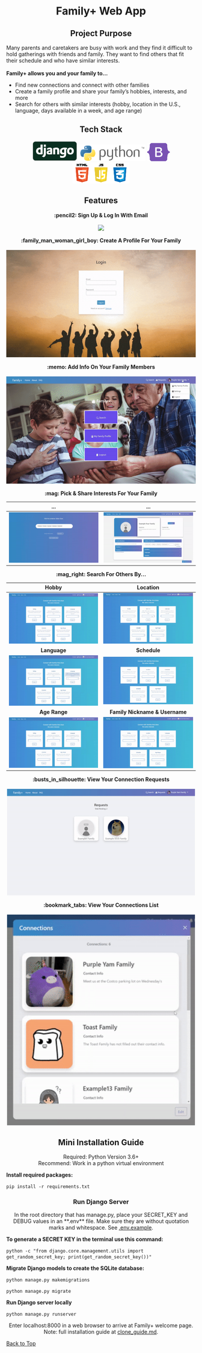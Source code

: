 <h1 align="center">Family+ Web App</h1>

<h2 align="center">Project Purpose</h2>

Many parents and caretakers are busy with work and they find it difficult to hold gatherings with friends and family. They want to find others that fit their schedule and who have similar interests.
<br><br>
**Family+ allows you and your family to...**

- Find new connections and connect with other families
- Create a family profile and share your family’s hobbies, interests, and more
- Search for others with similar interests (hobby, location in the U.S., language, days available in a week, and age range)

<h2 align="center">Tech Stack</h2>

<p align="center">
    <img src="https://github.com/angelptli/family-plus-web-app/blob/main/demo_media/tech_logos/django_logo.png" /> <img src="https://github.com/angelptli/family-plus-web-app/blob/main/demo_media/tech_logos/python_logo.png" /> <img src="https://github.com/angelptli/family-plus-web-app/blob/main/demo_media/tech_logos/bootstrap_logo.png" /> <img src="https://github.com/angelptli/family-plus-web-app/blob/main/demo_media/tech_logos/front_end_logos.png" />
</p>

<h2 align="center">Features</h2>

<p align="center">
    <strong>:pencil2: Sign Up & Log In With Email</strong> <br><br>
    <img src="https://github.com/angelptli/family-plus-web-app/blob/main/demo_media/01_signup_login.gif" />
</p>

<p align="center">
    <strong>:family_man_woman_girl_boy: Create A Profile For Your Family</strong> <br><br>
    <img src="https://github.com/angelptli/family-plus-web-app/blob/main/demo_media/02_login_create_profile.gif" />
</p>

<p align="center">
    <strong>:memo: Add Info On Your Family Members</strong> <br><br>
    <img src="https://github.com/angelptli/family-plus-web-app/blob/main/demo_media/03_family_profile.gif" />
</p>

<p align="center">
    <strong>:mag: Pick & Share Interests For Your Family</strong>
</p>

| ...                                      | ...                                      |
| ---------------------------------------- | ---------------------------------------- |
| ![](./demo_media/05_edit_interests1.gif) | ![](./demo_media/06_edit_interests2.gif) |

<p align="center">
    <strong>:mag_right: Search For Others By...</strong>
</p>

|                         Hobby                          |                            Location                            |
| :----------------------------------------------------: | :------------------------------------------------------------: |
|   ![](./demo_media/search_demos/01_search_hobby.gif)   |     ![](./demo_media/search_demos/02_search_location.gif)      |
|                      **Language**                      |                          **Schedule**                          |
| ![](./demo_media/search_demos/03_search_language.gif)  |     ![](./demo_media/search_demos/04_search_schedule.gif)      |
|                     **Age Range**                      |                 **Family Nickname & Username**                 |
| ![](./demo_media/search_demos/05_search_age_range.gif) | ![](./demo_media/search_demos/06_search_nickname_username.gif) |

<p align="center">
    <strong>:busts_in_silhouette: View Your Connection Requests</strong> <br><br>
    <img src="https://github.com/angelptli/family-plus-web-app/blob/main/demo_media/08_connect_requests.gif" width="500">
</p>

<p align="center">
    <strong>:bookmark_tabs: View Your Connections List</strong> <br><br>
    <img src="https://github.com/angelptli/family-plus-web-app/blob/main/demo_media/09_connections_list_modal.gif" width="500">
</p>

<h2 align="center">Mini Installation Guide</h2>

<p align="center">
    Required: Python Version 3.6+ <br>
    Recommend: Work in a python virtual environment
</p>

**Install required packages:**

```
pip install -r requirements.txt
```

<h3 align="center">Run Django Server</h3>

<p align="center">
    In the root directory that has manage.py, place your SECRET_KEY and DEBUG values in an **.env** file. Make sure they are without quotation marks and whitespace. See <a href="https://github.com/angelptli/family-plus-web-app/blob/main/family_plus/.env.example">.env.example</a>.
</p>

**To generate a SECRET KEY in the terminal use this command:**

```
python -c "from django.core.management.utils import get_random_secret_key; print(get_random_secret_key())"
```

**Migrate Django models to create the SQLite database:**

```
python manage.py makemigrations
```

```
python manage.py migrate
```

**Run Django server locally**

```
python manage.py runserver
```

<p align="center">
    Enter localhost:8000 in a web browser to arrive at Family+ welcome page. <br>
    Note: full installation guide at <a href="./clone_guide.md">clone_guide.md</a>.
</p>

[Back to Top](#family-web-app)
